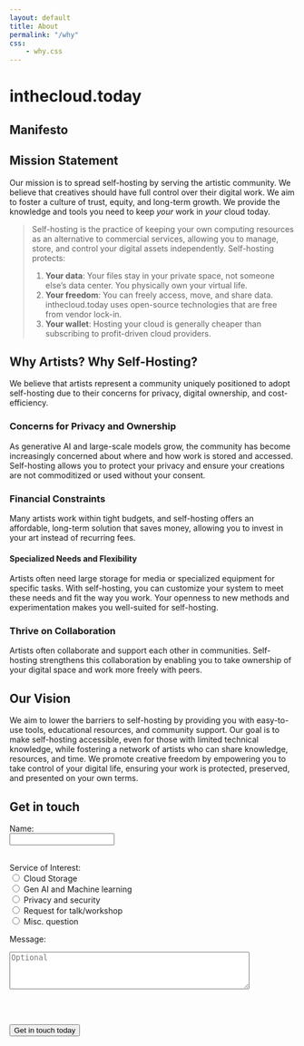 ```yaml
---
layout: default
title: About
permalink: "/why"
css:
    - why.css
---
```


# inthecloud.today

## Manifesto

## Mission Statement

Our mission is to spread self-hosting by serving the artistic community. We believe that creatives should have full control over their digital work. We aim to foster a culture of trust, equity, and long-term growth. We provide the knowledge and tools you need to keep _your_ work in _your_ cloud today.

> Self-hosting is the practice of keeping your own computing resources as an alternative to commercial services, allowing you to manage, store, and control your digital assets independently. Self-hosting protects:
> 1. **Your data**: Your files stay in your private space, not someone else’s data center. You physically own your virtual life.
> 1. **Your freedom**: You can freely access, move, and share data. inthecloud.today uses open-source technologies that are free from vendor lock-in.
> 1. **Your wallet**: Hosting your cloud is generally cheaper than subscribing to profit-driven cloud providers.

## Why Artists? Why Self-Hosting?

We believe that artists represent a community uniquely positioned to adopt self-hosting due to their concerns for privacy, digital ownership, and cost-efficiency.

### Concerns for Privacy and Ownership
As generative AI and large-scale models grow, the community has become increasingly concerned about where and how work is stored and accessed. Self-hosting allows you to protect your privacy and ensure your creations are not commoditized or used without your consent.

### Financial Constraints
Many artists work within tight budgets, and self-hosting offers an affordable, long-term solution that saves money, allowing you to invest in your art instead of recurring fees.

#### Specialized Needs and Flexibility
Artists often need large storage for media or specialized equipment for specific tasks. With self-hosting, you can customize your system to meet these needs and fit the way you work. Your openness to new methods and experimentation makes you well-suited for self-hosting.

### Thrive on Collaboration  
Artists often collaborate and support each other in communities. Self-hosting strengthens this collaboration by enabling you to take ownership of your digital space and work more freely with peers.

## Our Vision

We aim to lower the barriers to self-hosting by providing you with easy-to-use tools, educational resources, and community support. Our goal is to make self-hosting accessible, even for those with limited technical knowledge, while fostering a network of artists who can share knowledge, resources, and time. We promote creative freedom by empowering you to take control of your digital life, ensuring your work is protected, preserved, and presented on your own terms.

## Get in touch

<form action="mailto:help@inthecloud.today?subject=inthecloud.today%20contact%20form" method="post" enctype="text/plain">
  <label for="name">Name:</label><br>
  <input type="text" id="name" name="name" required><br><br>

  <label>Service of Interest:</label>
  <br>
  <input type="radio" id="cloud" name="service" value="Cloud Storage">
  <label for="cloud">Cloud Storage</label><br>
  <input type="radio" id="ai" name="service" value="Gen AI and Machine Learning">
  <label for="cloud">Gen AI and Machine learning</label><br>
  <input type="radio" id="security" name="service" value="Cybersecurity">
  <label for="security">Privacy and security</label><br>
  <input type="radio" id="talk" name="service" value="Request for talk/workshop">
  <label for="security">Request for talk/workshop</label><br>
  <input type="radio" id="misc" name="service" value="Misc">
  <label for="misc">Misc. question</label>
  <br>

  <label for="message">Message:</label><br>
  <textarea id="message" name="message" rows="4" cols="50" placeholder="Optional"></textarea>
  <br><br>

  <div class="button-container">
    <input type="submit" value="Get in touch today" class="cta-button">
  </div>
</form>
